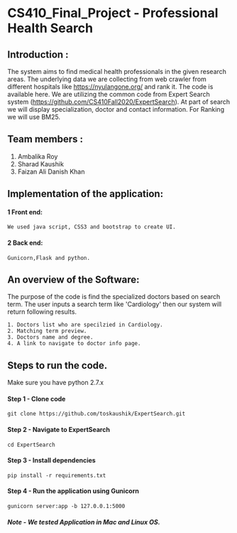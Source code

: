 # CS410_Final_Project - Professional Health Search

## Introduction : 
The system aims to find medical health professionals in the given research areas. The underlying data we are collecting from web crawler from different hospitals like https://nyulangone.org/ and rank it. The code is available here. We are utilizing the common code from Expert Search system (https://github.com/CS410Fall2020/ExpertSearch).
At part of search we will display specialization, doctor and contact information. For Ranking we will use BM25. 


## Team members :
1. Ambalika Roy
2. Sharad Kaushik
3. Faizan Ali Danish Khan

## Implementation of the application:

#### 1 Front end: 
    We used java script, CSS3 and bootstrap to create UI.
#### 2 Back end: 
    Gunicorn,Flask and python.

## An overview of the Software:
   The purpose of the code is find the specialized doctors based on search term.
   The user inputs a search term like 'Cardiology' then our system will return following results.
   
    1. Doctors list who are specilzied in Cardiology.
    2. Matching term preview.
    3. Doctors name and degree.
    4. A link to navigate to doctor info page.


## Steps to run the code.

 Make sure you have python 2.7.x 

#### Step 1 - Clone code 
    git clone https://github.com/toskaushik/ExpertSearch.git

#### Step 2 -  Navigate to ExpertSearch
    cd ExpertSearch

#### Step 3 -  Install dependencies
    pip install -r requirements.txt

#### Step 4 -  Run the application using Gunicorn
    gunicorn server:app -b 127.0.0.1:5000
 
##### Note - We tested Application in Mac and Linux OS.
